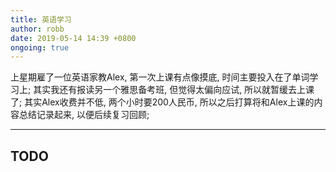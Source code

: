 ```yaml
---
title: 英语学习
author: robb
date: 2019-05-14 14:39 +0800
ongoing: true
---
```

上星期雇了一位英语家教Alex, 第一次上课有点像摸底, 时间主要投入在了单词学习上; 其实我还有报读另一个雅思备考班, 但觉得太偏向应试, 所以就暂缓去上课了; 其实Alex收费并不低, 两个小时要200人民币, 所以之后打算将和Alex上课的内容总结记录起来, 以便后续复习回顾;

---

## TODO
